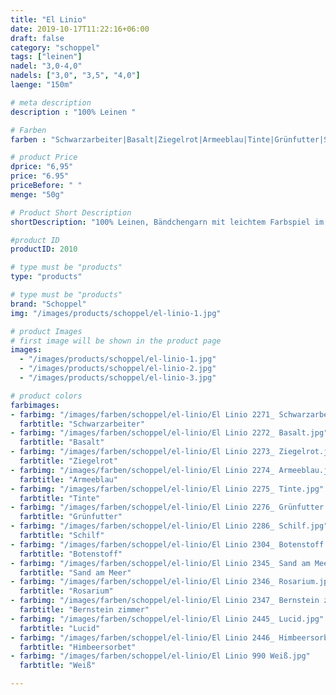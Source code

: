 ```yaml
---
title: "El Linio"
date: 2019-10-17T11:22:16+06:00
draft: false
category: "schoppel"
tags: ["leinen"]
nadel: "3,0-4,0"
nadels: ["3,0", "3,5", "4,0"]  
laenge: "150m"	

# meta description
description : "100% Leinen "

# Farben
farben : "Schwarzarbeiter|Basalt|Ziegelrot|Armeeblau|Tinte|Grünfutter|Schilf|Botenstoff|Sand am Meer|Rosarium|Bernstein zimmer|Lucid|Himbeersorbet|Weiß"

# product Price
dprice: "6,95"
price: "6.95"
priceBefore: " "
menge: "50g"

# Product Short Description
shortDescription: "100% Leinen, Bändchengarn mit leichtem Farbspiel im Farbton"

#product ID
productID: 2010

# type must be "products"
type: "products"

# type must be "products"
brand: "Schoppel"
img: "/images/products/schoppel/el-linio-1.jpg"   

# product Images
# first image will be shown in the product page
images:
  - "/images/products/schoppel/el-linio-1.jpg"
  - "/images/products/schoppel/el-linio-2.jpg"
  - "/images/products/schoppel/el-linio-3.jpg"

# product colors
farbimages:
- farbimg: "/images/farben/schoppel/el-linio/El Linio 2271_ Schwarzarbeiter.jpg"	
  farbtitle: "Schwarzarbeiter"
- farbimg: "/images/farben/schoppel/el-linio/El Linio 2272_ Basalt.jpg"	
  farbtitle: "Basalt"
- farbimg: "/images/farben/schoppel/el-linio/El Linio 2273_ Ziegelrot.jpg"	
  farbtitle: "Ziegelrot"
- farbimg: "/images/farben/schoppel/el-linio/El Linio 2274_ Armeeblau.jpg"	
  farbtitle: "Armeeblau"
- farbimg: "/images/farben/schoppel/el-linio/El Linio 2275_ Tinte.jpg"	
  farbtitle: "Tinte"
- farbimg: "/images/farben/schoppel/el-linio/El Linio 2276_ Grünfutter.jpg"	
  farbtitle: "Grünfutter"
- farbimg: "/images/farben/schoppel/el-linio/El Linio 2286_ Schilf.jpg"	
  farbtitle: "Schilf"
- farbimg: "/images/farben/schoppel/el-linio/El Linio 2304_ Botenstoff.jpg"	
  farbtitle: "Botenstoff"
- farbimg: "/images/farben/schoppel/el-linio/El Linio 2345_ Sand am Meer.jpg"	
  farbtitle: "Sand am Meer"
- farbimg: "/images/farben/schoppel/el-linio/El Linio 2346_ Rosarium.jpg"	
  farbtitle: "Rosarium"
- farbimg: "/images/farben/schoppel/el-linio/El Linio 2347_ Bernstein zimmer.jpg"	
  farbtitle: "Bernstein zimmer"
- farbimg: "/images/farben/schoppel/el-linio/El Linio 2445_ Lucid.jpg"	
  farbtitle: "Lucid"
- farbimg: "/images/farben/schoppel/el-linio/El Linio 2446_ Himbeersorbet.jpg"	
  farbtitle: "Himbeersorbet"
- farbimg: "/images/farben/schoppel/el-linio/El Linio 990 Weiß.jpg"	
  farbtitle: "Weiß"

---
```



